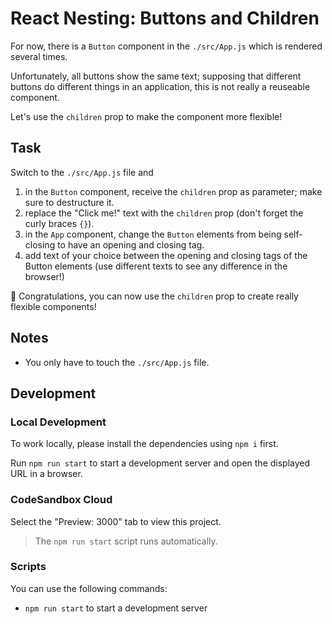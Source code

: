 # React Nesting: Buttons and Children

For now, there is a `Button` component in the `./src/App.js` which is rendered several times.

Unfortunately, all buttons show the same text; supposing that different buttons do different things in an application, this is not really a reuseable component.

Let's use the `children` prop to make the component more flexible!

## Task

Switch to the `./src/App.js` file and

1. in the `Button` component, receive the `children` prop as parameter; make sure to destructure it.
2. replace the "Click me!" text with the `children` prop (don't forget the curly braces `{}`).
3. in the `App` component, change the `Button` elements from being self-closing to have an opening and closing tag.
4. add text of your choice between the opening and closing tags of the Button elements (use different texts to see any difference in the browser!)

🎉 Congratulations, you can now use the `children` prop to create really flexible components!

## Notes

- You only have to touch the `./src/App.js` file.

## Development

### Local Development

To work locally, please install the dependencies using `npm i` first.

Run `npm run start` to start a development server and open the displayed URL in a browser.

### CodeSandbox Cloud

Select the "Preview: 3000" tab to view this project.

> The `npm run start` script runs automatically.

### Scripts

You can use the following commands:

- `npm run start` to start a development server

